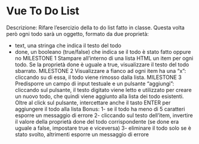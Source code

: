 Vue To Do List
===
Descrizione:
Rifare l’esercizio della to do list fatto in classe.
Questa volta però ogni todo sarà un oggetto, formato da due proprietà:
- text, una stringa che indica il testo del todo
- done, un booleano (true/false) che indica se il todo è stato fatto oppure no
MILESTONE 1
Stampare all’interno di una lista HTML un item per ogni todo.
Se la proprietà done è uguale a true, visualizzare il testo del todo sbarrato.
MILESTONE 2
Visualizzare a fianco ad ogni item ha una “x”: cliccando su di essa, il todo viene rimosso dalla lista.
MILESTONE 3
Predisporre un campo di input testuale e un pulsante “aggiungi”: cliccando sul pulsante, il testo digitato viene letto e utilizzato per creare un nuovo todo, che quindi viene aggiunto alla lista dei todo esistenti.
Oltre al click sul pulsante, intercettare anche il tasto ENTER per aggiungere il todo alla lista
Bonus:
1- se il todo ha meno di 5 caratteri esporre un messaggio di errore
2- cliccando sul testo dell’item, invertire il valore della proprietà done del todo corrispondente (se done era uguale a false, impostare true e viceversa)
3- eliminare il todo solo se è stato svolto, altrimenti esporre un messaggio di errore
